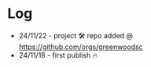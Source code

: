 # Log

- 24/11/22 - project 🛠️ repo added @ https://github.com/orgs/greenwoodsc
- 24/11/18 - first publish 🔥